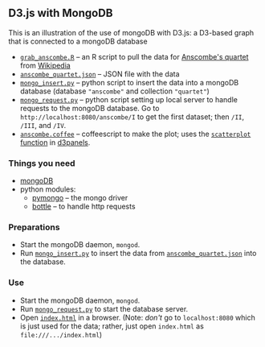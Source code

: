 ## D3.js with MongoDB

This is an illustration of the use of mongoDB with D3.js: a D3-based
graph that is connected to a mongoDB database

- [`grab_anscombe.R`](https://github.com/kbroman/d3examples/blob/master/mongodb/grab_anscombe.R)
  &ndash; an R script to pull the data for
  [Anscombe's quartet](http://www.jstor.org/stable/2682899) from
  [Wikipedia](https://en.wikipedia.org/wiki/Anscombe's_quartet)
- [`anscombe_quartet.json`](https://github.com/kbroman/d3examples/blob/master/mongodb/anscombe_quartet.json)
  &ndash; JSON file with the data
- [`mongo_insert.py`](https://github.com/kbroman/d3examples/blob/master/mongodb/mongo_insert.py)
  &ndash; python script to insert the data into a mongoDB database
  (database `"anscombe"` and collection `"quartet"`)
- [`mongo_request.py`](https://github.com/kbroman/d3examples/blob/master/mongodb/mongo_request.py)
  &ndash; python script setting up local server to handle requests to
  the mongoDB database. Go to `http://localhost:8080/anscombe/I` to
  get the first dataset; then `/II`, `/III`, and `/IV`.
- [`anscombe.coffee`](https://github.com/kbroman/d3examples/blob/master/mongodb/anscombe.coffee)
  &ndash; coffeescript to make the plot; uses the
  [`scatterplot` function](https://github.com/kbroman/d3panels/blob/master/src/scatterplot.coffee)
  in [d3panels](http://kbroman.org/d3panels).

### Things you need

- [mongoDB](https://www.mongodb.org/downloads)
- python modules:
  - [pymongo](http://api.mongodb.org/python/current/) &ndash; the
    mongo driver
  - [bottle](http://bottlepy.org/docs/dev/index.html) &ndash; to handle
    http requests

### Preparations

- Start the mongoDB daemon, `mongod`.
- Run
  [`mongo_insert.py`](https://github.com/kbroman/d3examples/blob/master/mongodb/mongo_insert.py)
  to insert the data from
  [`anscombe_quartet.json`](https://github.com/kbroman/d3examples/blob/master/mongodb/anscombe_quartet.json)
  into the database.

### Use

- Start the mongoDB daemon, `mongod`.
- Run
  [`mongo_request.py`](https://github.com/kbroman/d3examples/blob/master/mongodb/mongo_request.py)
  to start the database server.
- Open
  [`index.html`](https://github.com/kbroman/d3examples/blob/master/mongodb/index.html)
  in a browser. (Note: *don't* go to `localhost:8080` which is just
  used for the data; rather, just open `index.html` as `file:///.../index.html`)
